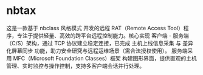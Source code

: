 # nbtax
这是一款基于 nbclass 风格模式 开发的远程 RAT（Remote Access Tool）程序，专注于提供轻量、高效的跨平台远程控制能力。核心实现 客户端 - 服务端（C/S）架构，通过 TCP 协议建立稳定连接，已完成 主机上线信息采集 与 差异化屏幕同步 功能，助力安全研究与远程运维场景（需合法授权使用）。 服务端采用 MFC（Microsoft Foundation Classes）框架 构建图形界面，提供直观的主机管理、实时监控与操作控制，支持多客户端会话并行处理。

